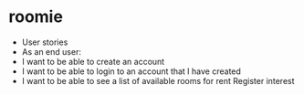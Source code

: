 # roomie

- User stories
- As an end user:
- I want to be able to create an account
- I want to be able to login to an account that I have created
- I want to be able to see a list of available rooms for rent
Register interest

